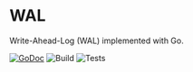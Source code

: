 # WAL
Write-Ahead-Log (WAL) implemented with Go.

[![GoDoc](https://godoc.org/github.com/ulysseses/wal?status.svg)](https://godoc.org/github.com/ulysseses/wal)
![Build](https://github.com/ulysseses/wal/workflows/Build/badge.svg?branch=master)
![Tests](https://github.com/ulysseses/wal/workflows/Tests/badge.svg?branch=master)
